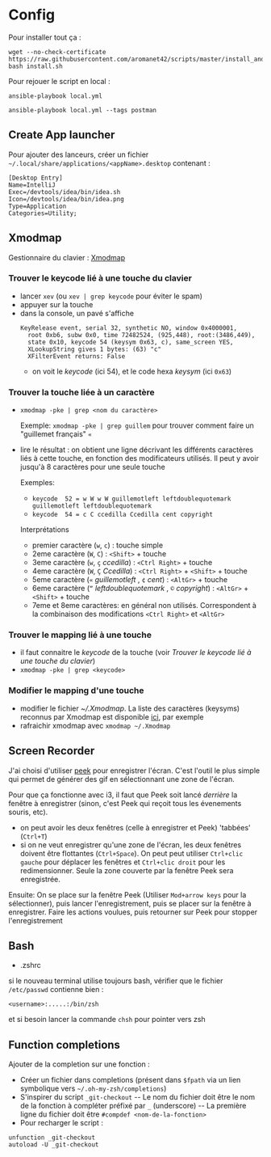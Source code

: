 Config
======

Pour installer tout ça : 

    wget --no-check-certificate https://raw.githubusercontent.com/aromanet42/scripts/master/install_and_run_ansible.sh
    bash install.sh


Pour rejouer le script en local :

    ansible-playbook local.yml

    ansible-playbook local.yml --tags postman


Create App launcher
------


Pour ajouter des lanceurs, créer un fichier `~∕.local/share/applications/<appName>.desktop` contenant :

    [Desktop Entry]
    Name=IntelliJ
    Exec=/devtools/idea/bin/idea.sh
    Icon=/devtools/idea/bin/idea.png
    Type=Application
    Categories=Utility;



Xmodmap
-------
Gestionnaire du clavier : [Xmodmap](https://wiki.archlinux.org/index.php/xmodmap)

### Trouver le keycode lié à une touche du clavier
- lancer `xev` (ou `xev | grep keycode` pour éviter le spam)
- appuyer sur la touche
- dans la console, un pavé s'affiche
  ```
  KeyRelease event, serial 32, synthetic NO, window 0x4000001,
    root 0xb6, subw 0x0, time 72482524, (925,448), root:(3486,449),
    state 0x10, keycode 54 (keysym 0x63, c), same_screen YES,
    XLookupString gives 1 bytes: (63) "c"
    XFilterEvent returns: False
  ```
  - on voit le _keycode_ (ici 54), et le code hexa _keysym_ (ici `0x63`)
  
### Trouver la touche liée à un caractère
- `xmodmap -pke | grep <nom du caractère>`

   Exemple: `xmodmap -pke | grep guillem` pour trouver comment faire un "guillemet français" `«`
- lire le résultat : on obtient une ligne décrivant les différents caractères liés à cette touche, en fonction des modificateurs utilisés. Il peut y avoir jusqu'à 8 caractères pour une seule touche

   Exemples:
     - `keycode  52 = w W w W guillemotleft leftdoublequotemark guillemotleft leftdoublequotemark`
     - `keycode  54 = c C ccedilla Ccedilla cent copyright`

   Interprétations
     - premier caractère (`w`, `c`) : touche simple
     - 2eme caractère (`W`, `C`) : `<Shift>` + touche
     - 3eme caractère (`w`, `ç` _ccedilla_) : `<Ctrl Right>` + touche
     - 4eme caractère (`W`, `Ç` _Ccedilla_) : `<Ctrl Right>` + `<Shift>` + touche
     - 5eme caractère (`«` _guillemotleft_ , `¢` _cent_) : `<AltGr>` + touche
     - 6eme caractère (`“` _leftdoublequotemark_ , `©` _copyright_) : `<AltGr>` + `<Shift>` + touche
     - 7eme et 8eme caractères: en général non utilisés. Correspondent à la combinaison des modifications `<Ctrl Right>` et `<AltGr>`
  
### Trouver le mapping lié à une touche 
- il faut connaitre le _keycode_ de la touche (voir _Trouver le keycode lié à une touche du clavier_)
- `xmodmap -pke | grep <keycode>`

### Modifier le mapping d'une touche
- modifier le fichier _~/.Xmodmap_. La liste des caractères (keysyms) reconnus par Xmodmap est disponible [ici](http://wiki.linuxquestions.org/wiki/List_of_Keysyms_Recognised_by_Xmodmap), par exemple
- rafraichir xmodmap avec `xmodmap ~/.Xmodmap`


Screen Recorder
---------------

J'ai choisi d'utiliser [peek](https://github.com/phw/peek) pour enregistrer l'écran. C'est l'outil le plus simple qui permet de générer des gif en sélectionnant une zone de l'écran.

Pour que ça fonctionne avec i3, il faut que Peek soit lancé _derrière_ la fenêtre à enregistrer (sinon, c'est Peek qui reçoit tous les évenements souris, etc).
- on peut avoir les deux fenêtres (celle à enregistrer et Peek) 'tabbées' (`Ctrl+T`)
- si on ne veut enregistrer qu'une zone de l'écran, les deux fenêtres doivent être flottantes (`Ctrl+Space`). On peut peut utiliser `Ctrl+clic gauche` pour déplacer les fenêtres et `Ctrl+clic droit` pour les redimensionner. Seule la zone couverte par la fenêtre Peek sera enregistrée.

Ensuite: On se place sur la fenêtre Peek (Utiliser `Mod+arrow keys` pour la sélectionner), puis lancer l'enregistrement, puis se placer sur la fenêtre à enregistrer. Faire les actions voulues, puis retourner sur Peek pour stopper l'enregistrement


Bash
----
- .zshrc

si le nouveau terminal utilise toujours bash, vérifier que le fichier `/etc/passwd` contienne bien :

    <username>:.....:/bin/zsh


et si besoin lancer la commande `chsh` pour pointer vers zsh


Function completions
--------------------

Ajouter de la completion sur une fonction :

- Créer un fichier dans completions (présent dans `$fpath` via un lien symbolique vers `~/.oh-my-zsh/completions`)
- S'inspirer du script `_git-checkout`
-- Le nom du fichier doit être le nom de la fonction à compléter préfixé par `_` (underscore)
-- La première ligne du fichier doit être `#compdef <nom-de-la-fonction>`
- Pour recharger le script :

<!-- -->

    unfunction _git-checkout
    autoload -U _git-checkout


